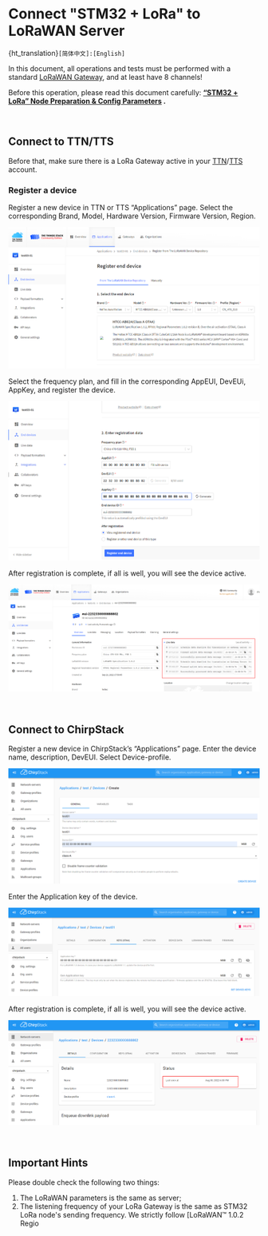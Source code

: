 # Connect "STM32 + LoRa" to LoRaWAN Server
{ht_translation}`[简体中文]:[English]`

In this document, all operations and tests must be performed with a standard [LoRaWAN Gateway](https://heltec.org/proudct_center/lora/lora-gateway/), and at least have 8 channels!

Before this operation, please read this document carefully: **[“STM32 + LoRa” Node Preparation & Config Parameters](https://docs.heltec.org/en/node/stm32/lorawan/config_parameter.html) .**

&nbsp;

## Connect to TTN/TTS

Before that, make sure there is a LoRa Gateway active in your [TTN](https://console.thethingsnetwork.org/)/[TTS](https://lora.heltec.org/console) account.

### Register a device

Register a new device in TTN or TTS “Applications” page. Select the corresponding Brand, Model, Hardware Version, Firmware Version, Region.

![](img/connect_to_gateway/01.png)

Select the frequency plan, and fill in the corresponding AppEUI, DevEUi, AppKey, and register the device.

![](img/connect_to_gateway/02.png)

After registration is complete, if all is well, you will see the device active.

![](img/connect_to_gateway/03.png)

&nbsp;

## Connect to ChirpStack

Register a new device in ChirpStack’s “Applications” page. Enter the device name, description, DevEUI. Select Device-profile.

![](img/connect_to_gateway/04.png)

Enter the Application key of the device.

![](img/connect_to_gateway/05.png)

After registration is complete, if all is well, you will see the device active.

![](img/connect_to_gateway/06.png)

&nbsp;

## Important Hints

Please double check the following two things:

1. The LoRaWAN parameters is the same as server;
2. The listening frequency of your LoRa Gateway is the same as STM32 LoRa node's sending frequency. We strictly follow [LoRaWAN™ 1.0.2 Regio
